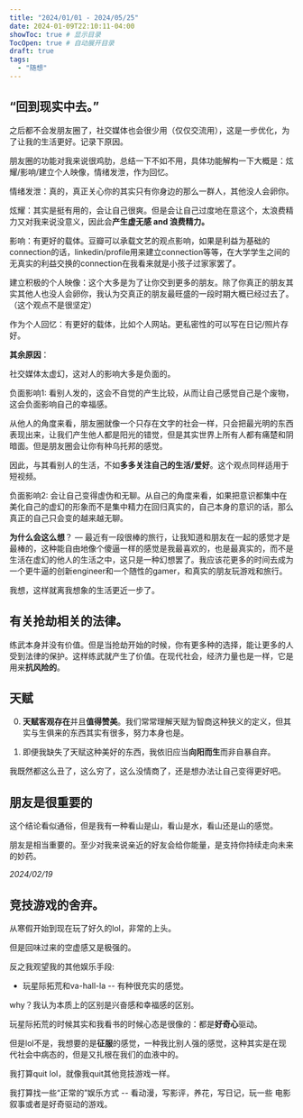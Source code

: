 ```yaml
---
title: "2024/01/01 - 2024/05/25"
date: 2024-01-09T22:10:11-04:00
showToc: true # 显示目录
TocOpen: true # 自动展开目录
draft: true
tags:
  - "随想"
---
```


## “**回到现实中去。**”

之后都不会发朋友圈了，社交媒体也会很少用（仅仅交流用），这是一步优化，为了让我的生活更好。记录下原因。

朋友圈的功能对我来说很鸡肋，总结一下不如不用，具体功能解构一下大概是：炫耀/影响/建立个人映像，情绪发泄，作为回忆。

情绪发泄：真的，真正关心你的其实只有你身边的那么一群人，其他没人会卵你。

炫耀：其实是挺有用的，会让自己很爽。但是会让自己过度地在意这个，太浪费精力又对我来说没意义，因此会**产生虚无感 and 浪费精力。**

影响：有更好的载体。豆瓣可以承载文艺的观点影响，如果是利益为基础的connection的话，linkedin/profile用来建立connection等等，在大学学生之间的无真实的利益交换的connection在我看来就是小孩子过家家罢了。

建立积极的个人映像：这个大多是为了让你交到更多的朋友。除了你真正的朋友其实其他人也没人会卵你，我认为交真正的朋友最旺盛的一段时期大概已经过去了。（这个观点不是很坚定）

作为个人回忆：有更好的载体，比如个人网站。更私密性的可以写在日记/照片存好。

**其余原因**：

社交媒体太虚幻，这对人的影响大多是负面的。

负面影响1: 看别人发的，这会不自觉的产生比较，从而让自己感觉自己是个废物，这会负面影响自己的幸福感。

从他人的角度来看，朋友圈就像一个只存在文字的社会一样，只会把最光明的东西表现出来，让我们产生他人都是阳光的错觉，但是其实世界上所有人都有痛楚和阴暗面。但是朋友圈会让你有种乌托邦的感觉。

因此，与其看别人的生活，不如**多多关注自己的生活/爱好**。这个观点同样适用于短视频。

负面影响2: 会让自己变得虚伪和无聊。从自己的角度来看，如果把意识都集中在美化自己的虚幻的形象而不是集中精力在回归真实的，自己本身的意识的话，那么真正的自己只会变的越来越无聊。

**为什么会这么想**？ — 最近有一段很棒的旅行，让我知道和朋友在一起的感觉才是最棒的，这种能自由地像个傻逼一样的感觉是我最喜欢的，也是最真实的，而不是生活在虚幻的他人的生活之中，这只是一种幻想罢了。我应该花更多的时间去成为一个更牛逼的创新engineer和一个随性的gamer，和真实的朋友玩游戏和旅行。

我想，这样就离我想象的生活更近一步了。

## 有关抢劫相关的法律。

练武本身并没有价值。但是当抢劫开始的时候，你有更多种的选择，能让更多的人受到法律的保护。这样练武就产生了价值。在现代社会，经济力量也是一样，它是用来**抗风险的**。

## 天赋

0. **天赋客观存在**并且**值得赞美**。我们常常理解天赋为智商这种狭义的定义，但其实与生俱来的东西其实有很多，努力本身也是。

1. 即便我缺失了天赋这种美好的东西，我依旧应当**向阳而生**而非自暴自弃。

我既然都这么丑了，这么穷了，这么没情商了，还是想办法让自己变得更好吧。

## 朋友是很重要的

这个结论看似通俗，但是我有一种看山是山，看山是水，看山还是山的感觉。

朋友是相当重要的。至少对我来说亲近的好友会给你能量，是支持你持续走向未来的妙药。

_2024/02/19_

## 竞技游戏的舍弃。

从寒假开始到现在玩了好久的lol，非常的上头。

但是回味过来的空虚感又是极强的。

反之我观望我的其他娱乐手段:

- 玩星际拓荒和va-hall-la -- 有种很充实的感觉。

why？我认为本质上的区别是兴奋感和幸福感的区别。

玩星际拓荒的时候其实和我看书的时候心态是很像的：都是**好奇心**驱动。

但是lol不是，我想要的是**征服**的感觉，一种我比别人强的感觉，这种其实是在现代社会中病态的，但是又扎根在我们的血液中的。

我打算quit lol，就像我quit其他竞技游戏一样。

我打算找一些“正常的”娱乐方式 -- 看动漫，写影评，养花，写日记，玩一些 电影叙事或者是好奇驱动的游戏。
